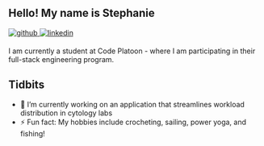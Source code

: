 ## Hello! My name is Stephanie  
<a href="https://github.com/sboun" target="_blank">
<img src=https://img.shields.io/badge/github-%2324292e.svg?&style=for-the-badge&logo=github&logoColor=white alt=github style="margin-bottom: 5px;" />
</a>
<a href="https://linkedin.com/in/sbounyavong" target="_blank">
<img src=https://img.shields.io/badge/linkedin-%231E77B5.svg?&style=for-the-badge&logo=linkedin&logoColor=white alt=linkedin style="margin-bottom: 5px;" />
</a>

I am currently a student at Code Platoon - where I am participating in their full-stack engineering program.

## Tidbits
- 🔭 I’m currently working on an application that streamlines workload distribution in cytology labs 
- ⚡ Fun fact: My hobbies include crocheting, sailing, power yoga, and fishing! 
